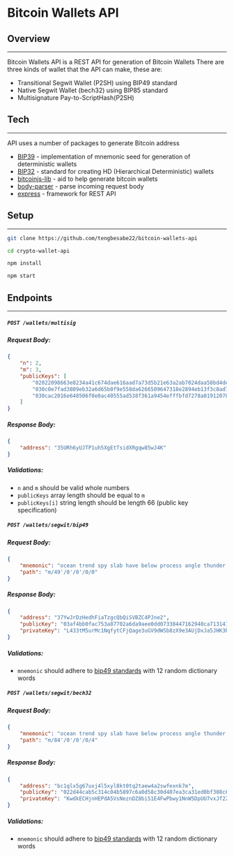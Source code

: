 # Bitcoin Wallets API

## Overview
---
Bitcoin Wallets API is a REST API for generation of Bitcoin Wallets
There are three kinds of wallet that the API can make, these are:

- Transitional Segwit Wallet (P2SH) using BIP49 standard
- Native Segwit Wallet (bech32) using BIP85 standard
- Multisignature Pay-to-ScriptHash(P2SH)


## Tech
---
API uses a number of packages to generate Bitcoin address

- [BIP39](https://www.npmjs.com/package/bip39) - implementation of mnemonic seed for generation of deterministic wallets
- [BIP32](https://www.npmjs.com/package/bip32) - standard for creating HD (Hierarchical Deterministic) wallets
- [bitcoinjs-lib](https://www.npmjs.com/package/bitcoinjs-lib) - aid to help generate bitcoin wallets
- [body-parser](https://www.npmjs.com/package/body-parser) - parse incoming request body
- [express](https://www.npmjs.com/package/express) - framework for REST API

## Setup
---
```sh
git clone https://github.com/tengbesabe22/bitcoin-wallets-api

cd crypto-wallet-api

npm install

npm start
```

## Endpoints
---
##### `POST /wallets/multisig`
##### Request Body:

```json
{
    "n": 2,
    "m": 3,
    "publicKeys": [
        "02022098663e8234a41c674dae616aad7a73d5b21e63a2ab7024daa58bd4dee3ba",
        "030c0e7fad3809eb32a6d65b0f9e558da6266509647318e2894eb13f3c8ad773fa",
        "030cac2016e648506f0e0ac40555ad538f361a9454efffbfd7278a01912078100b"
    ]
}
```
##### Response Body:
```json
{
    "address": "35URh6yUJTP1uh5XgEtTsidXRgqw85wJ4K"
}
```
##### Validations:
- `n` and `m` should be valid whole numbers
- `publicKeys` array length should be equal to `m`
- `publicKeys[i]` string length should be length 66 (public key specification)


##### `POST /wallets/segwit/bip49`
##### Request Body:
```json
{
    "mnemonic": "ocean trend spy slab have below process angle thunder asthma panda wrestle",
    "path": "m/49'/0'/0'/0/0"
}
```

##### Response Body:
```json
{
    "address": "37YwJrDzHedhFiaTzgcQbQiSVBZC4PJne2",
    "publicKey": "03af4bb0fac753a87702a6da9aee0dd07338447162940ca7131414ebe869421caf",
    "privateKey": "L433tM5urMc1NqfytCFjQage3uGV9dWSb8zX9e3AUjDxJa5JHK3R"
}
```

##### Validations:
- `mnemonic` should adhere to [bip49 standards](https://github.com/bitcoin/bips/blob/master/bip-0039/english.txt) with 12 random dictionary words

##### `POST /wallets/segwit/bech32`
##### Request Body:
```json
{
    "mnemonic": "ocean trend spy slab have below process angle thunder asthma panda wrestle",
    "path": "m/84'/0'/0'/0/4"
}
```
##### Response Body:
```json
{
    "address": "bc1qlx5g67uxj4l5xyl8kt0tq2taew4a2swfexnk7m",
    "publicKey": "022d44cab5c314c04b5897c6a0d58c30d407ea3ca31ed0bf308c649117c3d8fef3",
    "privateKey": "KwdkECHjnHEPdA5VsNeznDZ8biS1E4FwPbwy1NnW5DpUU7vxJf2Z"
}
```
##### Validations:
- `mnemonic` should adhere to [bip49 standards](https://github.com/bitcoin/bips/blob/master/bip-0039/english.txt) with 12 random dictionary words

